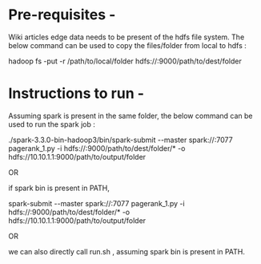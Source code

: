 # Pre-requisites - 

Wiki articles edge data needs to be present of the hdfs file system. The below command can be used to copy the files/folder from local to hdfs : 

hadoop fs -put -r /path/to/local/folder hdfs://<hdfs name node ip>:9000/path/to/dest/folder

# Instructions to run -

Assuming spark is present in the same folder, the below command can be used to run the spark job :

./spark-3.3.0-bin-hadoop3/bin/spark-submit --master spark://<spark master ip>:7077 pagerank_1.py -i hdfs://<hdfs name node ip>:9000/path/to/dest/folder/* -o hdfs://10.10.1.1:9000/path/to/output/folder

OR

if spark bin is present in PATH,

spark-submit --master spark://<spark master ip>:7077 pagerank_1.py -i hdfs://<hdfs name node ip>:9000/path/to/dest/folder/* -o hdfs://10.10.1.1:9000/path/to/output/folder

OR

we can also directly call run.sh <spark master url> <hdfs source path> <hdfs output path>, assuming spark bin is present in PATH.
